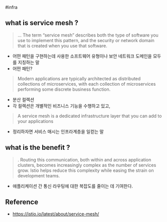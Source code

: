 #infra
## what is service mesh ?

> ... The term “service mesh” describes both the type of software you use to implement this pattern, and the security or network domain that is created when you use that software.

- 어떤 패턴을 구현하는데 사용한 소프트웨어 유형이나 보안 네트워크 도메인을 모두를 지칭하는 말
- 어떤 패턴?

> Modern applications are typically architected as distributed collections of microservices, with each collection of microservices performing some discrete business function. 

- 분산 컬렉션
- 각 컬렉션은 개별적인 비즈니스 기능을 수행하고 있고,

> A service mesh is a dedicated infrastructure layer that you can add to your applications

- 정리하자면 서비스 매시는 인프라계층을 일컫는 말

## what is the benefit ?

>. Routing this communication, both within and across application clusters, becomes increasingly complex as the number of services grow. Istio helps reduce this complexity while easing the strain on development teams.

- 애플리케이션 간 통신 라우팅에 대한 복잡도를 줄이는 데 기여한다.

## Reference
- https://istio.io/latest/about/service-mesh/